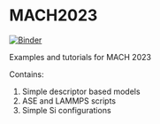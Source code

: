 # MACH2023
[![Binder](https://mybinder.org/badge_logo.svg)](https://mybinder.org/v2/gh/ipcamit/MACH2023/HEAD)

Examples and tutorials for MACH 2023

Contains:
1. Simple descriptor based models
2. ASE and LAMMPS scripts
3. Simple Si configurations

